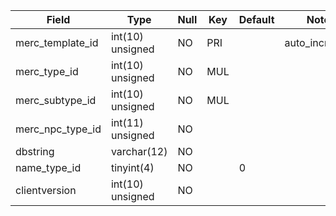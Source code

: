 **Field**|**Type**|**Null**|**Key**|**Default**|**Notes**
-----|-----|-----|-----|-----|-----
merc\_template\_id|int(10) unsigned|NO|PRI| |auto\_increment
merc\_type\_id|int(10) unsigned|NO|MUL| | 
merc\_subtype\_id|int(10) unsigned|NO|MUL| | 
merc\_npc\_type\_id|int(11) unsigned|NO| | | 
dbstring|varchar(12)|NO| | | 
name\_type\_id|tinyint(4)|NO| |0| 
clientversion|int(10) unsigned|NO| | | 